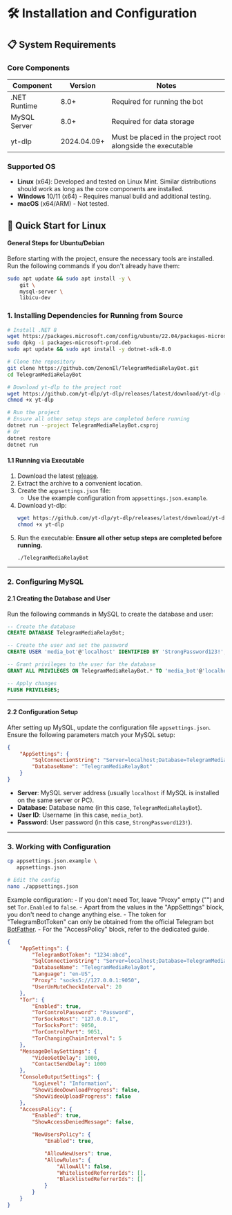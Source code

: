 # 🛠 Installation and Configuration

## 📋 System Requirements

### Core Components
| Component       | Version       | Notes                                  |
|-----------------|--------------|---------------------------------------------|
| .NET Runtime    | 8.0+         | Required for running the bot                    |
| MySQL Server    | 8.0+         | Required for data storage              |
| yt-dlp          | 2024.04.09+  | Must be placed in the project root alongside the executable |

### Supported OS
- **Linux** (x64): Developed and tested on Linux Mint. Similar distributions should work as long as the core components are installed.
- **Windows** 10/11 (x64) - Requires manual build and additional testing.
- **macOS** (x64/ARM) - Not tested.

## 🚀 Quick Start for Linux

#### General Steps for Ubuntu/Debian

Before starting with the project, ensure the necessary tools are installed. Run the following commands if you don't already have them:
```bash
sudo apt update && sudo apt install -y \
    git \
    mysql-server \
    libicu-dev
```

### 1. Installing Dependencies for Running from Source
```bash
# Install .NET 8
wget https://packages.microsoft.com/config/ubuntu/22.04/packages-microsoft-prod.deb
sudo dpkg -i packages-microsoft-prod.deb
sudo apt update && sudo apt install -y dotnet-sdk-8.0

# Clone the repository
git clone https://github.com/ZenonEl/TelegramMediaRelayBot.git
cd TelegramMediaRelayBot

# Download yt-dlp to the project root
wget https://github.com/yt-dlp/yt-dlp/releases/latest/download/yt-dlp -O yt-dlp
chmod +x yt-dlp

# Run the project
# Ensure all other setup steps are completed before running
dotnet run --project TelegramMediaRelayBot.csproj
# Or
dotnet restore
dotnet run
```

#### 1.1 Running via Executable

1. Download the latest [release](https://github.com/ZenonEl/TelegramMediaRelayBot/releases/latest).
2. Extract the archive to a convenient location.
3. Create the `appsettings.json` file:
    - Use the example configuration from `appsettings.json.example`.
4. Download yt-dlp:
    ```bash
    wget https://github.com/yt-dlp/yt-dlp/releases/latest/download/yt-dlp -O yt-dlp
    chmod +x yt-dlp
    ```
5. Run the executable:
    **Ensure all other setup steps are completed before running.**
    ```bash
    ./TelegramMediaRelayBot
    ```

---

### **2. Configuring MySQL**

#### **2.1 Creating the Database and User**

Run the following commands in MySQL to create the database and user:

```sql
-- Create the database
CREATE DATABASE TelegramMediaRelayBot;

-- Create the user and set the password
CREATE USER 'media_bot'@'localhost' IDENTIFIED BY 'StrongPassword123!';

-- Grant privileges to the user for the database
GRANT ALL PRIVILEGES ON TelegramMediaRelayBot.* TO 'media_bot'@'localhost';

-- Apply changes
FLUSH PRIVILEGES;
```

---

#### **2.2 Configuration Setup**

After setting up MySQL, update the configuration file `appsettings.json`. Ensure the following parameters match your MySQL setup:

```json
{
    "AppSettings": {
        "SqlConnectionString": "Server=localhost;Database=TelegramMediaRelayBot;User ID=media_bot;Password=StrongPassword123!;",
        "DatabaseName": "TelegramMediaRelayBot"
    }
}
```

- **Server**: MySQL server address (usually `localhost` if MySQL is installed on the same server or PC).
- **Database**: Database name (in this case, `TelegramMediaRelayBot`).
- **User ID**: Username (in this case, `media_bot`).
- **Password**: User password (in this case, `StrongPassword123!`).

---

### 3. Working with Configuration
```bash
cp appsettings.json.example \
   appsettings.json

# Edit the config
nano ./appsettings.json
```

Example configuration:
    - If you don't need Tor, leave "Proxy" empty ("") and set `Tor.Enabled` to `false`.
    - Apart from the values in the "AppSettings" block, you don't need to change anything else.
    - The token for "TelegramBotToken" can only be obtained from the official Telegram bot [BotFather](https://t.me/BotFather).
    - For the "AccessPolicy" block, refer to the dedicated guide.

```json
{
    "AppSettings": {
        "TelegramBotToken": "1234:abcd",
        "SqlConnectionString": "Server=localhost;Database=TelegramMediaRelayBot;User ID=media_bot;Password=StrongPassword123!;",
        "DatabaseName": "TelegramMediaRelayBot",
        "Language": "en-US",
        "Proxy": "socks5://127.0.0.1:9050",
        "UserUnMuteCheckInterval": 20
    },
    "Tor": {
        "Enabled": true,
        "TorControlPassword": "Password",
        "TorSocksHost": "127.0.0.1",
        "TorSocksPort": 9050,
        "TorControlPort": 9051,
        "TorChangingChainInterval": 5
    },
    "MessageDelaySettings": {
        "VideoGetDelay": 1000,
        "ContactSendDelay": 1000
    },
    "ConsoleOutputSettings": {
        "LogLevel": "Information",
        "ShowVideoDownloadProgress": false,
        "ShowVideoUploadProgress": false
    },
    "AccessPolicy": {
        "Enabled": true,
        "ShowAccessDeniedMessage": false,

        "NewUsersPolicy": {
            "Enabled": true,

            "AllowNewUsers": true,
            "AllowRules": {
                "AllowAll": false,
                "WhitelistedReferrerIds": [],
                "BlacklistedReferrerIds": []
            }
        }
    }
}
```